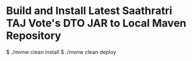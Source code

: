 # Build and Install Latest Saathratri TAJ Vote's DTO JAR to Local Maven Repository
$ ./mvnw clean install
$ ./mvnw clean deploy
